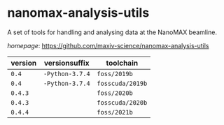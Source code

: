 # nanomax-analysis-utils

A set of tools for handling and analysing data at the NanoMAX beamline.

*homepage*: <https://github.com/maxiv-science/nanomax-analysis-utils>

version | versionsuffix | toolchain
--------|---------------|----------
``0.4`` | ``-Python-3.7.4`` | ``foss/2019b``
``0.4`` | ``-Python-3.7.4`` | ``fosscuda/2019b``
``0.4.3`` |  | ``foss/2020b``
``0.4.3`` |  | ``fosscuda/2020b``
``0.4.4`` |  | ``foss/2021b``
